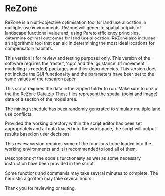 # ReZone
ReZone is a multi-objective optimisation tool for land use allocation in multiple-use environments.
ReZone will generate spatial outputs of landscape functional value and, using Pareto efficiency principles, determine optimal outcomes for land use allocation. 
ReZone also includes an algorithmic tool that can aid in determining the most ideal locations for compensatory habitats. 

This version is for review and testing purposes only.
This version of the software requires the 'raster', 'cpp' and the 'gdistance' (if movement modelling is needed) packages and thier dependencies. 
This version does not include the GUI functionality and the parameters have been set to the same values of the research paper.

This script requires the data in the zipped folder to run. Make sure to unzip the the ReZone Data.zip These files represent the spatial (point and image) data of a section of the model area.

The mining schedule has been randomly generated to simulate multiple land use conflicts. 

Provided the working directory within the script editor has been set appropriately and all data loaded into the workspace, the script will output results based on user decisions.

This review version requires some of the functions to be loaded into the working environments and it is recommended to load all of them.

Descriptions of the code's functionality as well as some necessary instruction have been provided in the script. 

Some functions and commands may take several minutes to complete. The heuristic algorithm may take several hours. 

Thank you for reviewing or testing.
